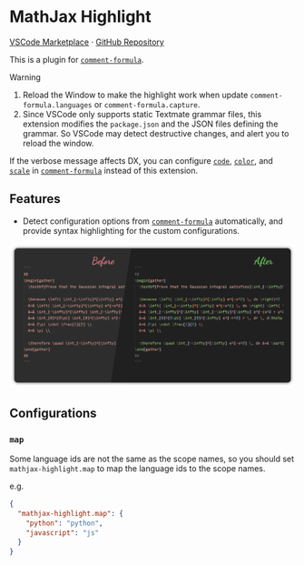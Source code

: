# MathJax Highlight

[VSCode Marketplace](https://marketplace.visualstudio.com/items?itemName=howcasperwhat.mathjax-highlight)
·
[GitHub Repository](https://github.com/howcasperwhat/mathjax-highlight)

This is a plugin for [`comment-formula`](comment-formula.md).

> [!WARNING]
> 1. Reload the Window to make the highlight work when update `comment-formula.languages` or `comment-formula.capture`.
> 2. Since VSCode only supports static Textmate grammar files, this extension modifies the `package.json` and the JSON files defining the grammar. So VSCode may detect destructive changes, and alert you to reload the window.

If the verbose message affects DX, you can configure [`code`](/configs/code.md), [`color`](/configs/color.md), and [`scale`](/configs/scale.md) in [`comment-formula`](comment-formula.md) instead of this extension.

## Features

- Detect configuration options from [`comment-formula`](comment-formula.md) automatically, and provide syntax highlighting for the custom configurations.

![Features](https://github.com/howcasperwhat/mathjax-highlight/blob/main/assets/feature.png?raw=true)

## Configurations

### `map`

Some language ids are not the same as the scope names, so you should set `mathjax-highlight.map` to map the language ids to the scope names.

e.g.

```json
{
  "mathjax-highlight.map": {
    "python": "python",
    "javascript": "js"
  }
}
```
